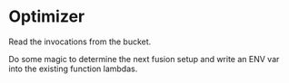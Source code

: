 # Optimizer

Read the invocations from the bucket.

Do some magic to determine the next fusion setup and write an ENV var into the existing function lambdas.